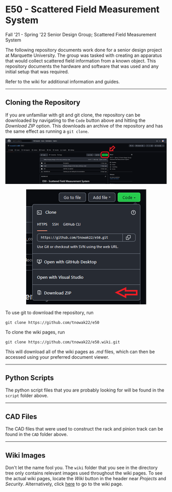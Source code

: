 # E50 - Scattered Field Measurement System

Fall '21 - Spring '22 Senior Design Group; Scattered Field Measurement System

The following repository documents work done for a senior design project at Marquette University. The group was tasked with creating an apparatus that would collect scattered field information from a known object. This repository documents the hardware and software that was used and any initial setup that was required.&#x20;

Refer to the wiki for additional information and guides.

***

## Cloning the Repository

If you are unfamiliar with git and git clone, the repository can be downloaded by navigating to the `Code` button above and hitting the _Download ZIP_ option. This downloads an archive of the repository and has the same effect as running a `git clone`.

![](https://github.com/tnowak22/e50/blob/main/wiki/images/clone_repo.png)

<p align="center">
  <img src="https://github.com/tnowak22/e50/blob/main/wiki/images/clone_repo2.png">
</p>

To use git to download the repository, run

```
git clone https://github.com/tnowak22/e50
```

To clone the wiki pages, run

```
git clone https://github.com/tnowak22/e50.wiki.git
```
This will download all of the wiki pages as _.md_ files, which can then be accessed using your preferred document viewer.

***

## Python Scripts 

The python script files that you are probably looking for will be found in the `script` folder above.

***

## CAD Files

The CAD files that were used to construct the rack and pinion track can be found in the `CAD` folder above.

***

## Wiki Images

Don't let the name fool you. The `wiki` folder that you see in the directory tree only contains relevant images used throughout the wiki pages. To see the actual wiki pages, locate the _Wiki_ button in the header near _Projects_ and _Security_. Alternatively, click [here](https://github.com/tnowak22/e50/wiki) to go to the wiki page.
